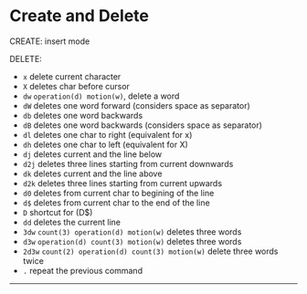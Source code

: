 # Create and Delete
CREATE: insert mode

DELETE:
- `x` delete current character
- `X` deletes char before cursor
- `dw` `operation(d) motion(w)`, delete a word
- `dW` deletes one word forward (considers space as separator)
- `db` deletes one word backwards
- `dB` deletes one word backwards (considers space as separator)
- `dl` deletes one char to right (equivalent for x)
- `dh` deletes one char to left (equivalent for X)
- `dj` deletes current and the line below
- `d2j` deletes three lines starting from current downwards
- `dk` deletes current and the line above
- `d2k` deletes three lines starting from current upwards
- `d0` deletes from current char to begining of the line
- `d$` deletes from current char to the end of the line
- `D` shortcut for (D$)
- `dd` deletes the current line
- `3dw` `count(3) operation(d) motion(w)` deletes three words
- `d3w` `operation(d) count(3) motion(w)` deletes three words
- `2d3w` `count(2) operation(d) count(3) motion(w)` delete three words twice
- `.` repeat the previous command
----------------------------------------------------------------------
